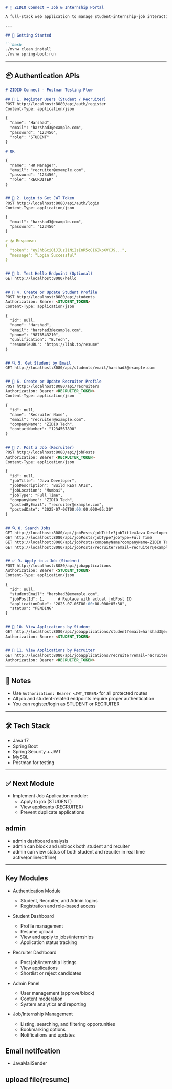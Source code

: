 ```markdown
# 💼 ZIDIO Connect – Job & Internship Portal

A full-stack web application to manage student-internship-job interactions using Spring Boot, JWT Security, and MySQL.

---

## 🚀 Getting Started

```bash
./mvnw clean install
./mvnw spring-boot:run
```

---

## 📦 Authentication APIs
```markdown
# ZIDIO Connect - Postman Testing Flow

## 🔐 1. Register Users (Student / Recruiter)
POST http://localhost:8080/api/auth/register
Content-Type: application/json

{
  "name": "Harshad",
  "email": "harshad3@example.com",
  "password": "123456",
  "role": "STUDENT"
}

# OR

{
  "name": "HR Manager",
  "email": "recruiter@example.com",
  "password": "123456",
  "role": "RECRUITER"
}


## 🔑 2. Login to Get JWT Token
POST http://localhost:8080/api/auth/login
Content-Type: application/json

{
  "email": "harshad3@example.com",
  "password": "123456"
}

> 📥 Response:
{
  "token": "eyJhbGciOiJIUzI1NiIsInR5cCI6IkpXVCJ9...",
  "message": "Login Successful"
}


## 🧪 3. Test Hello Endpoint (Optional)
GET http://localhost:8080/hello


## 👤 4. Create or Update Student Profile
POST http://localhost:8080/api/students
Authorization: Bearer <STUDENT_TOKEN>
Content-Type: application/json

{
  "id": null,
  "name": "Harshad",
  "email": "harshad3@example.com",
  "phone": "9876543210",
  "qualification": "B.Tech",
  "resumeleURL": "https://link.to/resume"
}


## 🔍 5. Get Student by Email
GET http://localhost:8080/api/students/email/harshad3@example.com


## 🏢 6. Create or Update Recruiter Profile
POST http://localhost:8080/api/recruiters
Authorization: Bearer <RECRUITER_TOKEN>
Content-Type: application/json

{
  "id": null,
  "name": "Recruiter Name",
  "email": "recruiter@example.com",
  "companyName": "ZIDIO Tech",
  "contactNumber": "1234567890"
}


## 🎯 7. Post a Job (Recruiter)
POST http://localhost:8080/api/jobPosts
Authorization: Bearer <RECRUITER_TOKEN>
Content-Type: application/json

{
  "id": null,
  "jobTitle": "Java Developer",
  "jobDescription": "Build REST APIs",
  "jobLocation": "Mumbai",
  "jobType": "Full Time",
  "companyName": "ZIDIO Tech",
  "postedByEmail": "recruiter@example.com",
  "postedDate": "2025-07-06T00:00:00.000+05:30"
}


## 🔍 8. Search Jobs
GET http://localhost:8080/api/jobPosts/jobTitle?jobTitle=Java Developer
GET http://localhost:8080/api/jobPosts/jobType?jobType=Full Time
GET http://localhost:8080/api/jobPosts/companyName?companyName=ZIDIO Tech
GET http://localhost:8080/api/jobPosts/recruiter?email=recruiter@example.com


## ✅ 9. Apply to a Job (Student)
POST http://localhost:8080/api/jobapplications
Authorization: Bearer <STUDENT_TOKEN>
Content-Type: application/json

{
  "id": null,
  "studentEmail": "harshad3@example.com",
  "jobPostId": 1,      # Replace with actual jobPost ID
  "applicationDate": "2025-07-06T00:00:00.000+05:30",
  "status": "PENDING"
}


## 📄 10. View Applications by Student
GET http://localhost:8080/api/jobapplications/student?email=harshad3@example.com
Authorization: Bearer <STUDENT_TOKEN>


## 🧾 11. View Applications by Recruiter
GET http://localhost:8080/api/jobapplications/recruiter?email=recruiter@example.com
Authorization: Bearer <RECRUITER_TOKEN>
```
---

## 🔐 Notes

- Use `Authorization: Bearer <JWT_TOKEN>` for all protected routes
- All job and student-related endpoints require proper authentication
- You can register/login as STUDENT or RECRUITER

---

## 🛠️ Tech Stack

- Java 17
- Spring Boot
- Spring Security + JWT
- MySQL
- Postman for testing

---

## ✅ Next Module

- Implement Job Application module:
  - Apply to job (STUDENT)
  - View applicants (RECRUITER)
  - Prevent duplicate applications

## admin 
 - admin dashboard analysis
 - admin can block and unblock both student and recuiter
 - admin can view status of both student and recuiter in real time active(online/offline)
---

## Key Modules
 - Authentication Module
    - Student, Recruiter, and Admin logins
    - Registration and role-based access
 
 - Student Dashboard
    - Profile management
    - Resume upload
    - View and apply to jobs/internships
    - Application status tracking
 
 - Recruiter Dashboard
    - Post job/internship listings
    - View applications
    - Shortlist or reject candidates
 
 - Admin Panel
    - User management (approve/block)
    - Content moderation
    - System analytics and reporting
 
 - Job/Internship Management
    - Listing, searching, and filtering opportunities
    - Bookmarking options
    - Notifications and updates

## Email notifcation
  - JavaMailSender

## upload file(resume)
